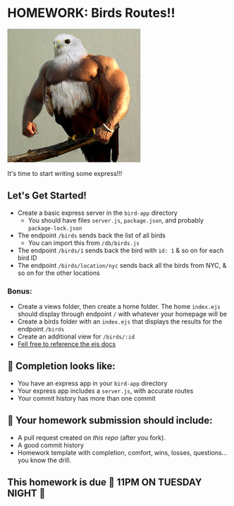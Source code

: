 # HOMEWORK: Birds Routes!!

![bird](./assets/reps.jpg)

It's time to start writing some express!!!

## Let's Get Started!

- Create a basic express server in the `bird-app` directory
    - You should have files `server.js`, `package.json`, and probably `package-lock.json`
- The endpoint `/birds` sends back the list of all birds
   - You can import this from `/db/birds.js`
- The endpoint `/birds/1` sends back the bird with `id: 1` & so on for each bird ID
- The endpoint `/birds/location/nyc` sends back all the birds from NYC, & so on for the other locations

### Bonus:
- Create a views folder, then create a home folder. The home `index.ejs` should display through endpoint `/` with whatever your homepage will be
- Create a birds folder with an `index.ejs` that displays the results for the endpoint `/birds`
- Create an additional view for `/birds/:id`
- [Fell free to reference the ejs docs](http://ejs.co/)

## 🚀 Completion looks like:

- You have an express app in your `bird-app` directory
- Your express app includes a `server.js`, with accurate routes
- Your commit history has more than one commit


## 🚀 Your homework submission should include:

- A pull request created on _this repo_ (after you fork).
- A good commit history
- Homework template with completion, comfort, wins, losses, questions... you know the drill.

## This homework is due 🚨 11PM ON TUESDAY NIGHT 🚨
